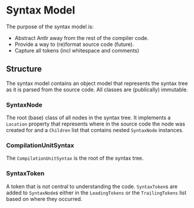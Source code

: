 ﻿# Syntax Model

The purpose of the syntax model is:

- Abstract Antlr away from the rest of the compiler code.
- Provide a way to (re)format source code (future).
- Capture all tokens (incl whitespace and comments)


## Structure

The syntax model contains an object model that represents the syntax tree as it is parsed from the source code.
All classes are (publically) immutable.

### SyntaxNode

The root (base) class of all nodes in the syntax tree.
It implements a `Location` property that represents where in the source code the node was created for and a `Children` list that contains nested `SyntaxNode` instances.

### CompilationUnitSyntax

The `CompilationUnitSyntax` is the root of the syntax tree.

### SyntaxToken

A token that is not central to understanding the code.
`SyntaxToken`s are added to `SyntaxNode`s either in the `LeadingTokens` or the `TrailingTokens` list based on where they occurred.